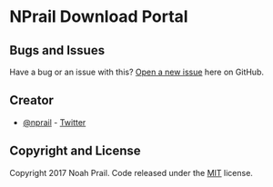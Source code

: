 # NPrail Download Portal

## Bugs and Issues

Have a bug or an issue with this? [Open a new issue](https://github.com/nprail/nprail-downloads/issues) here on GitHub.

## Creator

* [@nprail](https://github.com/nprail) - [Twitter](https://twitter.com/nprail)


## Copyright and License

Copyright 2017 Noah Prail. Code released under the [MIT](https://github.com/nprail/nprail-downloads/blob/master/LICENSE) license.
